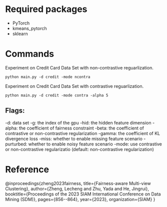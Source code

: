 # Required packages
* PyTorch
* kmeans_pytorch
* sklearn


# Commands
Experiment on Credit Card Data Set with non-contrastive reguarlization.
```
python main.py -d credit -mode ncontra
```

Experiment on Credit Card Data Set with contrastive reguarlization.
```
python main.py -d credit -mode contra -alpha 5
```

## Flags:
-d: data set
-g: the index of the gpu
-hid: the hidden feature dimension
-alpha: the coefficient of fairness constraint
-beta: the coefficient of contrastive or non-contrastive regularization
-gamma: the coefficient of KL divergence loss
-miss: whether to enable missing feature scenario
-purturbed: whether to enable noisy feature scenario
-mode: use contrastive or non-contrastive regularizatio (default: non-contrastive regularization)

# Reference
@inproceedings{zheng2023fairness,
  title={Fairness-aware Multi-view Clustering},
  author={Zheng, Lecheng and Zhu, Yada and He, Jingrui},
  booktitle={Proceedings of the 2023 SIAM International Conference on Data Mining (SDM)},
  pages={856--864},
  year={2023},
  organization={SIAM}
}
